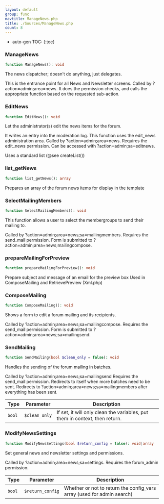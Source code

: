 ```yaml
---
layout: default
group: func
navtitle: ManageNews.php
title: ./Sources/ManageNews.php
count: 8
---
```

* auto-gen TOC:
{:toc}
### ManageNews

```php
function ManageNews(): void
```
The news dispatcher; doesn't do anything, just delegates.

This is the entrance point for all News and Newsletter screens.
Called by ?action=admin;area=news.
It does the permission checks, and calls the appropriate function
based on the requested sub-action.

### EditNews

```php
function EditNews(): void
```
Let the administrator(s) edit the news items for the forum.

It writes an entry into the moderation log.
This function uses the edit_news administration area.
Called by ?action=admin;area=news.
Requires the edit_news permission.
Can be accessed with ?action=admin;sa=editnews.

Uses a standard list (@see createList())

### list_getNews

```php
function list_getNews(): array
```
Prepares an array of the forum news items for display in the template



### SelectMailingMembers

```php
function SelectMailingMembers(): void
```
This function allows a user to select the membergroups to send their
mailing to.

Called by ?action=admin;area=news;sa=mailingmembers.
Requires the send_mail permission.
Form is submitted to ?action=admin;area=news;mailingcompose.

### prepareMailingForPreview

```php
function prepareMailingForPreview(): void
```
Prepare subject and message of an email for the preview box
Used in ComposeMailing and RetrievePreview (Xml.php)



### ComposeMailing

```php
function ComposeMailing(): void
```
Shows a form to edit a forum mailing and its recipients.

Called by ?action=admin;area=news;sa=mailingcompose.
Requires the send_mail permission.
Form is submitted to ?action=admin;area=news;sa=mailingsend.

### SendMailing

```php
function SendMailing(bool $clean_only = false): void
```
Handles the sending of the forum mailing in batches.

Called by ?action=admin;area=news;sa=mailingsend
Requires the send_mail permission.
Redirects to itself when more batches need to be sent.
Redirects to ?action=admin;area=news;sa=mailingmembers after everything has been sent.

Type|Parameter|Description
---|---|---
`bool`|`$clean_only`|If set, it will only clean the variables, put them in context, then return.

### ModifyNewsSettings

```php
function ModifyNewsSettings(bool $return_config = false): void|array
```
Set general news and newsletter settings and permissions.

Called by ?action=admin;area=news;sa=settings.
Requires the forum_admin permission.

Type|Parameter|Description
---|---|---
`bool`|`$return_config`|Whether or not to return the config_vars array (used for admin search)

